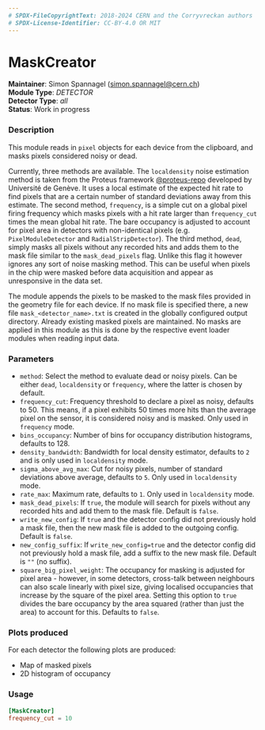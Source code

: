 ```yaml
---
# SPDX-FileCopyrightText: 2018-2024 CERN and the Corryvreckan authors
# SPDX-License-Identifier: CC-BY-4.0 OR MIT
---
```

# MaskCreator

**Maintainer**: Simon Spannagel (<simon.spannagel@cern.ch>)  
**Module Type**: *DETECTOR*  
**Detector Type**: *all*  
**Status**: Work in progress

### Description

This module reads in `pixel` objects for each device from the clipboard, and masks pixels considered noisy or dead.

Currently, three methods are available. The `localdensity` noise estimation method is taken from the Proteus framework [@proteus-repo] developed by Université de Genève.
It uses a local estimate of the expected hit rate to find pixels that are a certain number of standard deviations away from this estimate.
The second method, `frequency`, is a simple cut on a global pixel firing frequency which masks pixels with a hit rate larger than `frequency_cut` times the mean global hit rate.
The bare occupancy is adjusted to account for pixel area in detectors with non-identical pixels (e.g. `PixelModuleDetector` and `RadialStripDetector`).
The third method, `dead`, simply masks all pixels without any recorded hits and adds them to the mask file similar to the `mask_dead_pixels` flag. Unlike this flag it however ignores any sort of noise masking method. This can be useful when pixels in the chip were masked before data acquisition and appear as unresponsive in the data set.

The module appends the pixels to be masked to the mask files provided in the geometry file for each device.
If no mask file is specified there, a new file `mask_<detector_name>.txt` is created in the globally configured output directory.
Already existing masked pixels are maintained.
No masks are applied in this module as this is done by the respective event loader modules when reading input data.

### Parameters

* `method`: Select the method to evaluate dead or noisy pixels. Can be either `dead`, `localdensity` or `frequency`, where the latter is chosen by default.
* `frequency_cut`: Frequency threshold to declare a pixel as noisy, defaults to 50. This means, if a pixel exhibits 50 times more hits than the average pixel on the sensor, it is considered noisy and is masked. Only used in `frequency` mode.
* `bins_occupancy`: Number of bins for occupancy distribution histograms, defaults to 128.
* `density_bandwidth`: Bandwidth for local density estimator, defaults to `2` and is only used in `localdensity` mode.
* `sigma_above_avg_max`: Cut for noisy pixels, number of standard deviations above average, defaults to `5`. Only used in `localdensity` mode.
* `rate_max`: Maximum rate, defaults to `1`. Only used in `localdensity` mode.
* `mask_dead_pixels`: If `true`, the module will search for pixels without any recorded hits and add them to the mask file. Default is `false`.
* `write_new_config`: If `true` and the detector config did not previously hold a mask file, then the new mask file is added to the outgoing config. Default is `false`.
* `new_config_suffix`: If `write_new_config=true` and the detector config did not previously hold a mask file, add a suffix to the new mask file. Default is `""` (no suffix).
* `square_big_pixel_weight`: The occupancy for masking is adjusted for pixel area - however, in some detectors, cross-talk between neighbours can also scale linearly with pixel size, giving localised occupancies that increase by the square of the pixel area. Setting this option to `true` divides the bare occupancy by the area squared (rather than just the area) to account for this. Defaults to `false`.

### Plots produced

For each detector the following plots are produced:

* Map of masked pixels
* 2D histogram of occupancy

### Usage

```toml
[MaskCreator]
frequency_cut = 10
```

[@proteus-repo]: https://gitlab.cern.ch/proteus/proteus
